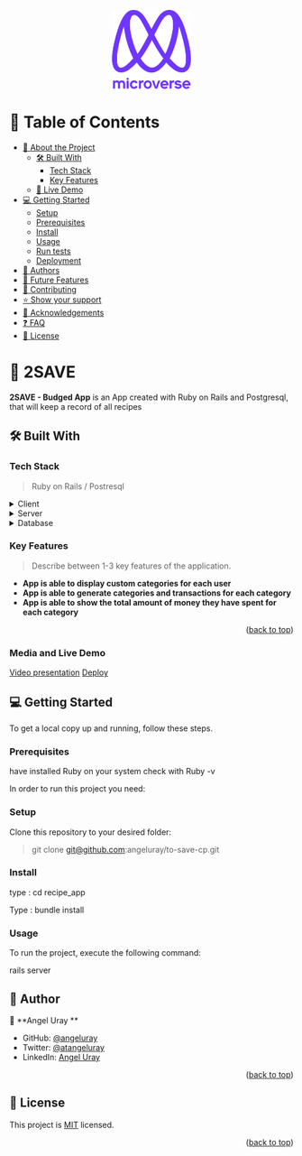 <a name="readme-top"></a>

<!--
HOW TO USE:
This is an example of how you may give instructions on setting up your project locally.

Modify this file to match your project and remove sections that don't apply.

REQUIRED SECTIONS:
- Table of Contents
- About the Project
  - Built With
  - Live Demo
- Getting Started
- Authors
- Future Features
- Contributing
- Show your support
- Acknowledgements
- License

After you're finished please remove all the comments and instructions!
-->

<div align="center">

  <img src="murple_logo.png" alt="logo" width="140"  height="auto" />
  <br/>

</div>

<!-- TABLE OF CONTENTS -->

# 📗 Table of Contents

- [📖 About the Project](#about-project)
  - [🛠 Built With](#built-with)
    - [Tech Stack](#tech-stack)
    - [Key Features](#key-features)
  - [🚀 Live Demo](#live-demo)
- [💻 Getting Started](#getting-started)
  - [Setup](#setup)
  - [Prerequisites](#prerequisites)
  - [Install](#install)
  - [Usage](#usage)
  - [Run tests](#run-tests)
  - [Deployment](#triangular_flag_on_post-deployment)
- [👥 Authors](#authors)
- [🔭 Future Features](#future-features)
- [🤝 Contributing](#contributing)
- [⭐️ Show your support](#support)
- [🙏 Acknowledgements](#acknowledgements)
- [❓ FAQ](#faq)
- [📝 License](#license)

<!-- PROJECT DESCRIPTION -->

# 📖 2SAVE <a name="about-project"></a>


**2SAVE - Budged App** is an App created with Ruby on Rails and Postgresql, that will keep a record of all recipes

## 🛠 Built With <a name="built-with"></a>

### Tech Stack <a name="tech-stack"></a>

> Ruby on Rails / Postresql

<details>
  <summary>Client</summary>
  <ul>
    <li><a href="https://www.ruby-lang.org/en/">Ruby</a></li>
  </ul>
</details>

<details>
  <summary>Server</summary>
  <ul>
    <li><a href="https://www.ruby-lang.org/en/">ruby on rails server</a></li>
  </ul>
</details>

<details>
<summary>Database</summary>
  <ul>
    <li><a href="https://www.postgresql.org/">PostgreSQL</a></li>
  </ul>
</details>

<!-- Features -->

### Key Features <a name="key-features"></a>

> Describe between 1-3 key features of the application.

- **App is able to display custom categories for each user**
- **App is able to generate categories and transactions for each category**
- **App is able to show the total amount of money they have spent for each category**

<p align="right">(<a href="#readme-top">back to top</a>)</p>

### Media and Live Demo <a name="presentation"></a>

[Video presentation](https://youtu.be/mc_qPIxRP-s)
[Deploy](https://little-budged.onrender.com/splashs/index)


<!-- GETTING STARTED -->

## 💻 Getting Started <a name="getting-started"></a>

To get a local copy up and running, follow these steps.

### Prerequisites

have installed Ruby on your system check with Ruby -v

In order to run this project you need:

### Setup

Clone this repository to your desired folder:

> git clone git@github.com:angeluray/to-save-cp.git

### Install

type : cd recipe_app


Type : bundle install

### Usage

To run the project, execute the following command:

  rails server


<!-- AUTHORS -->

## 👥 Author <a name="authors"></a>


👤 **Angel Uray **

- GitHub: [@angeluray](https://github.com/angeluray)
- Twitter: [@atangeluray](https://twitter.com/atangeluray)
- LinkedIn: [Angel Uray](www.linkedin.com/in/angeluray-jobs)


<p align="right">(<a href="#readme-top">back to top</a>)</p>



<!-- LICENSE -->

## 📝 License <a name="license"></a>

This project is [MIT](./MIT.md) licensed.



<p align="right">(<a href="#readme-top">back to top</a>)</p>
